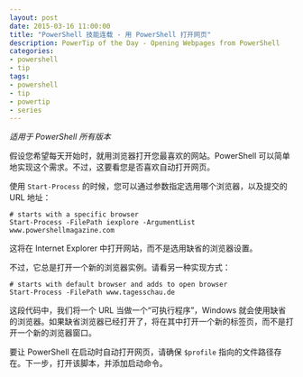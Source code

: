 ```yaml
---
layout: post
date: 2015-03-16 11:00:00
title: "PowerShell 技能连载 - 用 PowerShell 打开网页"
description: PowerTip of the Day - Opening Webpages from PowerShell
categories:
- powershell
- tip
tags:
- powershell
- tip
- powertip
- series
---
```

_适用于 PowerShell 所有版本_

假设您希望每天开始时，就用浏览器打开您最喜欢的网站。PowerShell 可以简单地实现这个需求。不过，这要看您是否喜欢自动打开网页。

使用 `Start-Process` 的时候，您可以通过参数指定选用哪个浏览器，以及提交的 URL 地址：

    # starts with a specific browser
    Start-Process -FilePath iexplore -ArgumentList www.powershellmagazine.com

这将在 Internet Explorer 中打开网站，而不是选用缺省的浏览器设置。

不过，它总是打开一个新的浏览器实例。请看另一种实现方式：

    # starts with default browser and adds to open browser
    Start-Process -FilePath www.tagesschau.de

这段代码中，我们将一个 URL 当做一个“可执行程序”，Windows 就会使用缺省的浏览器。如果缺省浏览器已经打开了，将在其中打开一个新的标签页，而不是打开一个新的浏览器窗口。

要让 PowerShell 在启动时自动打开网页，请确保 `$profile` 指向的文件路径存在。下一步，打开该脚本，并添加启动命令。

<!--本文国际来源：[Opening Webpages from PowerShell](http://community.idera.com/powershell/powertips/b/tips/posts/opening-webpages-from-powershell)-->
